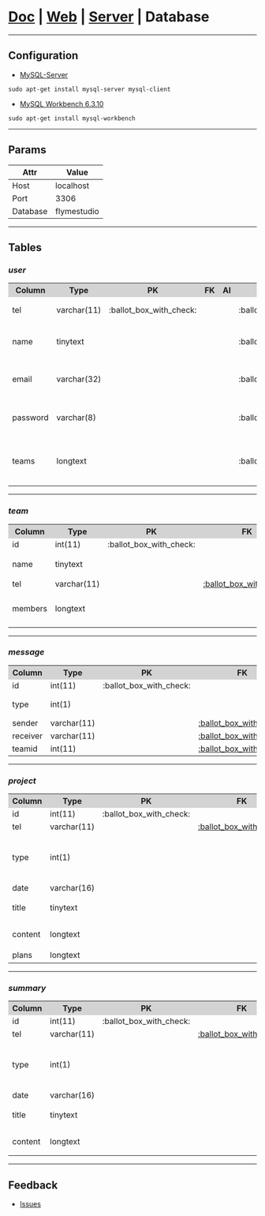 # [Doc](https://github.com/FlymeStudio/FlymeStudio-Doc/blob/master/README.md) | [Web](https://github.com/FlymeStudio/FlymeStudio-Web/blob/master/README.md) | [Server](https://github.com/FlymeStudio/FlymeStudio-Server/blob/master/README.md) | Database

---
## Configuration

- [MySQL-Server](https://dev.mysql.com/downloads/mysql/)
```
sudo apt-get install mysql-server mysql-client
```

- [MySQL Workbench 6.3.10](https://dev.mysql.com/downloads/workbench/)
```
sudo apt-get install mysql-workbench
```

---
## Params

| Attr | Value |
| - | - |
| Host | localhost |
| Port | 3306 |
| Database | flymestudio |

---
## Tables

### *user*

<table>
  <tr>
    <th width=15%, bgcolor=lightgrey>Column</th>
    <th width=15%, bgcolor=lightgrey>Type</th>
    <th width="10%", bgcolor=lightgrey>PK</th>
    <th width="10%", bgcolor=lightgrey>FK</th>
    <th width="10%", bgcolor=lightgrey>AI</th>
    <th width="10%", bgcolor=lightgrey>NN</th>
    <th width="30%", bgcolor=lightgrey>Note</th>
  </tr>
  <tr>
    <td id="user_tel">tel</td>
    <td>varchar(11)</td>
    <td>:ballot_box_with_check:</td>
    <td></td>
    <td></td>
    <td>:ballot_box_with_check:</td>
    <td>固定11位</td>
  </tr>
  <tr>
    <td>name</td>
    <td>tinytext</td>
    <td></td>
    <td></td>
    <td></td>
    <td>:ballot_box_with_check:</td>
    <td>2-4位中文</td>
  </tr>
  <tr>
    <td>email</td>
    <td>varchar(32)</td>
    <td></td>
    <td></td>
    <td></td>
    <td>:ballot_box_with_check:</td>
    <td>最大32位字符</td>
  </tr>
  <tr>
    <td>password</td>
    <td>varchar(8)</td>
    <td></td>
    <td></td>
    <td></td>
    <td>:ballot_box_with_check:</td>
    <td>最大8位字符</td>
  </tr>
  <tr>
    <td>teams</td>
    <td>longtext</td>
    <td></td>
    <td></td>
    <td></td>
    <td>:ballot_box_with_check:</td>
    <td>JSON数组字符串</td>
  </tr>
</table>

** **
### *team*

<table>
  <tr>
    <th width=15%, bgcolor=lightgrey>Column</th>
    <th width=15%, bgcolor=lightgrey>Type</th>
    <th width="10%", bgcolor=lightgrey>PK</th>
    <th width="10%", bgcolor=lightgrey>FK</th>
    <th width="10%", bgcolor=lightgrey>AI</th>
    <th width="10%", bgcolor=lightgrey>NN</th>
    <th width="30%", bgcolor=lightgrey>Note</th>
  </tr>
  <tr>
    <td id="team_id">id</td>
    <td>int(11)</td>
    <td>:ballot_box_with_check:</td>
    <td></td>
    <td>:ballot_box_with_check:</td>
    <td>:ballot_box_with_check:</td>
    <td></td>
  </tr>
  <tr>
    <td>name</td>
    <td>tinytext</td>
    <td></td>
    <td></td>
    <td></td>
    <td>:ballot_box_with_check:</td>
    <td>最大8位汉字</td>
  </tr>
  <tr>
    <td>tel</td>
    <td>varchar(11)</td>
    <td></td>
    <td><a href="#user_tel">:ballot_box_with_check:</a></td>
    <td></td>
    <td>:ballot_box_with_check:</td>
    <td>user.tel</td>
  </tr>
  <tr>
    <td>members</td>
    <td>longtext</td>
    <td></td>
    <td></td>
    <td></td>
    <td>:ballot_box_with_check:</td>
    <td>JSON数组字符串</td>
  </tr>
</table>

** **
### *message*

<table>
  <tr>
    <th width=15%, bgcolor=lightgrey>Column</th>
    <th width=15%, bgcolor=lightgrey>Type</th>
    <th width="10%", bgcolor=lightgrey>PK</th>
    <th width="10%", bgcolor=lightgrey>FK</th>
    <th width="10%", bgcolor=lightgrey>AI</th>
    <th width="10%", bgcolor=lightgrey>NN</th>
    <th width="30%", bgcolor=lightgrey>Note</th>
  </tr>
  <tr>
    <td>id</td>
    <td>int(11)</td>
    <td>:ballot_box_with_check:</td>
    <td></td>
    <td>:ballot_box_with_check:</td>
    <td>:ballot_box_with_check:</td>
    <td></td>
  </tr>
  <tr>
    <td>type</td>
    <td>int(1)</td>
    <td></td>
    <td></td>
    <td></td>
    <td>:ballot_box_with_check:</td>
    <td>1=invite；2=apply</td>
  </tr>
  <tr>
    <td>sender</td>
    <td>varchar(11)</td>
    <td></td>
    <td><a href="#user_tel">:ballot_box_with_check:</a></td>
    <td></td>
    <td>:ballot_box_with_check:</td>
    <td>user.tel</td>
  </tr>
  <tr>
    <td>receiver</td>
    <td>varchar(11)</td>
    <td></td>
    <td><a href="#user_tel">:ballot_box_with_check:</a></td>
    <td></td>
    <td>:ballot_box_with_check:</td>
    <td>user.tel</td>
  </tr>
  <tr>
    <td>teamid</td>
    <td>int(11)</td>
    <td></td>
    <td><a href="#team_id">:ballot_box_with_check:</a></td>
    <td></td>
    <td>:ballot_box_with_check:</td>
    <td>team.id</td>
  </tr>
</table>

** **
### *project*

<table>
  <tr>
    <th width=15%, bgcolor=lightgrey>Column</th>
    <th width=15%, bgcolor=lightgrey>Type</th>
    <th width="10%", bgcolor=lightgrey>PK</th>
    <th width="10%", bgcolor=lightgrey>FK</th>
    <th width="10%", bgcolor=lightgrey>AI</th>
    <th width="10%", bgcolor=lightgrey>NN</th>
    <th width="30%", bgcolor=lightgrey>Note</th>
  </tr>
  <tr>
    <td>id</td>
    <td>int(11)</td>
    <td>:ballot_box_with_check:</td>
    <td></td>
    <td>:ballot_box_with_check:</td>
    <td>:ballot_box_with_check:</td>
    <td></td>
  </tr>
  <tr>
    <td>tel</td>
    <td>varchar(11)</td>
    <td></td>
    <td><a href="#user_tel">:ballot_box_with_check:</a></td>
    <td></td>
    <td>:ballot_box_with_check:</td>
    <td>user.tel</td>
  </tr>
  <tr>
    <td>type</td>
    <td>int(1)</td>
    <td></td>
    <td></td>
    <td></td>
    <td>:ballot_box_with_check:</td>
    <td>1=Yearly；2=Monthly；3=Weekly；4=Daily</td>
  </tr>
  <tr>
    <td>date</td>
    <td>varchar(16)</td>
    <td></td>
    <td></td>
    <td></td>
    <td>:ballot_box_with_check:</td>
    <td></td>
  </tr>
  <tr>
    <td>title</td>
    <td>tinytext</td>
    <td></td>
    <td></td>
    <td></td>
    <td>:ballot_box_with_check:</td>
    <td>最大16为字符</td>
  </tr>
  <tr>
    <td>content</td>
    <td>longtext</td>
    <td></td>
    <td></td>
    <td></td>
    <td>:ballot_box_with_check:</td>
    <td>Markdown内容</td>
  </tr>
  <tr>
    <td>plans</td>
    <td>longtext</td>
    <td></td>
    <td></td>
    <td></td>
    <td>:ballot_box_with_check:</td>
    <td>JSON字符串</td>
  </tr>
</table>

** **
### *summary*

<table>
  <tr>
    <th width=15%, bgcolor=lightgrey>Column</th>
    <th width=15%, bgcolor=lightgrey>Type</th>
    <th width="10%", bgcolor=lightgrey>PK</th>
    <th width="10%", bgcolor=lightgrey>FK</th>
    <th width="10%", bgcolor=lightgrey>AI</th>
    <th width="10%", bgcolor=lightgrey>NN</th>
    <th width="30%", bgcolor=lightgrey>Note</th>
  </tr>
  <tr>
    <td>id</td>
    <td>int(11)</td>
    <td>:ballot_box_with_check:</td>
    <td></td>
    <td>:ballot_box_with_check:</td>
    <td>:ballot_box_with_check:</td>
    <td></td>
  </tr>
  <tr>
    <td>tel</td>
    <td>varchar(11)</td>
    <td></td>
    <td><a href="#user_tel">:ballot_box_with_check:</a></td>
    <td></td>
    <td>:ballot_box_with_check:</td>
    <td>user.tel</td>
  </tr>
  <tr>
    <td>type</td>
    <td>int(1)</td>
    <td></td>
    <td></td>
    <td></td>
    <td>:ballot_box_with_check:</td>
    <td>1=Yearly；2=Monthly；3=Weekly；4=Daily</td>
  </tr>
  <tr>
    <td>date</td>
    <td>varchar(16)</td>
    <td></td>
    <td></td>
    <td></td>
    <td>:ballot_box_with_check:</td>
    <td></td>
  </tr>
  <tr>
    <td>title</td>
    <td>tinytext</td>
    <td></td>
    <td></td>
    <td></td>
    <td>:ballot_box_with_check:</td>
    <td>最大16为字符</td>
  </tr>
  <tr>
    <td>content</td>
    <td>longtext</td>
    <td></td>
    <td></td>
    <td></td>
    <td>:ballot_box_with_check:</td>
    <td>Markdown内容</td>
  </tr>
</table>

---
## Feedback

- [Issues](https://github.com/FlymeStudio/FlymeStudio-Database/issues)
